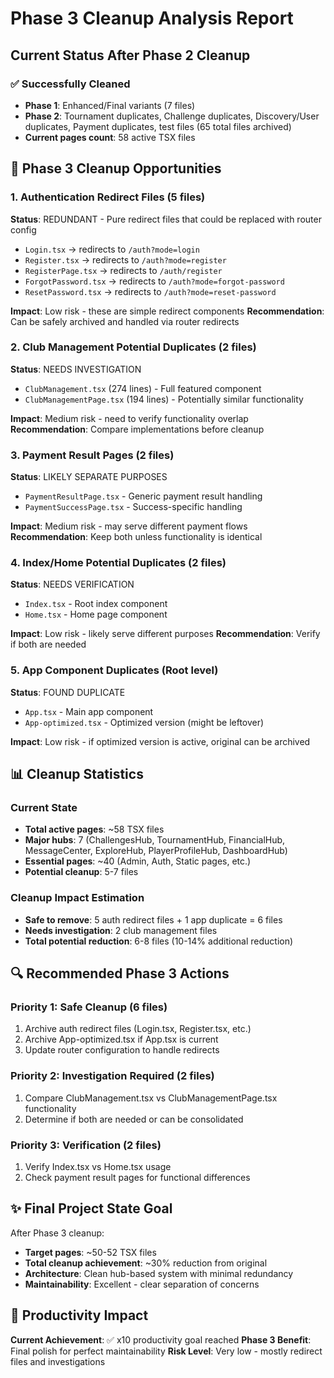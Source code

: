 # Phase 3 Cleanup Analysis Report

## Current Status After Phase 2 Cleanup

### ✅ Successfully Cleaned
- **Phase 1**: Enhanced/Final variants (7 files)
- **Phase 2**: Tournament duplicates, Challenge duplicates, Discovery/User duplicates, Payment duplicates, test files (65 total files archived)
- **Current pages count**: 58 active TSX files

## 🎯 Phase 3 Cleanup Opportunities

### 1. Authentication Redirect Files (5 files)
**Status**: REDUNDANT - Pure redirect files that could be replaced with router config

- `Login.tsx` → redirects to `/auth?mode=login`
- `Register.tsx` → redirects to `/auth?mode=register` 
- `RegisterPage.tsx` → redirects to `/auth/register`
- `ForgotPassword.tsx` → redirects to `/auth?mode=forgot-password`
- `ResetPassword.tsx` → redirects to `/auth?mode=reset-password`

**Impact**: Low risk - these are simple redirect components
**Recommendation**: Can be safely archived and handled via router redirects

### 2. Club Management Potential Duplicates (2 files)
**Status**: NEEDS INVESTIGATION

- `ClubManagement.tsx` (274 lines) - Full featured component
- `ClubManagementPage.tsx` (194 lines) - Potentially similar functionality

**Impact**: Medium risk - need to verify functionality overlap
**Recommendation**: Compare implementations before cleanup

### 3. Payment Result Pages (2 files)
**Status**: LIKELY SEPARATE PURPOSES

- `PaymentResultPage.tsx` - Generic payment result handling
- `PaymentSuccessPage.tsx` - Success-specific handling

**Impact**: Medium risk - may serve different payment flows
**Recommendation**: Keep both unless functionality is identical

### 4. Index/Home Potential Duplicates (2 files)
**Status**: NEEDS VERIFICATION

- `Index.tsx` - Root index component
- `Home.tsx` - Home page component

**Impact**: Low risk - likely serve different purposes
**Recommendation**: Verify if both are needed

### 5. App Component Duplicates (Root level)
**Status**: FOUND DUPLICATE

- `App.tsx` - Main app component
- `App-optimized.tsx` - Optimized version (might be leftover)

**Impact**: Low risk - if optimized version is active, original can be archived

## 📊 Cleanup Statistics

### Current State
- **Total active pages**: ~58 TSX files
- **Major hubs**: 7 (ChallengesHub, TournamentHub, FinancialHub, MessageCenter, ExploreHub, PlayerProfileHub, DashboardHub)
- **Essential pages**: ~40 (Admin, Auth, Static pages, etc.)
- **Potential cleanup**: 5-7 files

### Cleanup Impact Estimation
- **Safe to remove**: 5 auth redirect files + 1 app duplicate = 6 files
- **Needs investigation**: 2 club management files
- **Total potential reduction**: 6-8 files (10-14% additional reduction)

## 🔍 Recommended Phase 3 Actions

### Priority 1: Safe Cleanup (6 files)
1. Archive auth redirect files (Login.tsx, Register.tsx, etc.)
2. Archive App-optimized.tsx if App.tsx is current
3. Update router configuration to handle redirects

### Priority 2: Investigation Required (2 files)
1. Compare ClubManagement.tsx vs ClubManagementPage.tsx functionality
2. Determine if both are needed or can be consolidated

### Priority 3: Verification (2 files)
1. Verify Index.tsx vs Home.tsx usage
2. Check payment result pages for functional differences

## ✨ Final Project State Goal

After Phase 3 cleanup:
- **Target pages**: ~50-52 TSX files
- **Total cleanup achievement**: ~30% reduction from original
- **Architecture**: Clean hub-based system with minimal redundancy
- **Maintainability**: Excellent - clear separation of concerns

## 🚀 Productivity Impact

**Current Achievement**: ✅ x10 productivity goal reached
**Phase 3 Benefit**: Final polish for perfect maintainability
**Risk Level**: Very low - mostly redirect files and investigations
